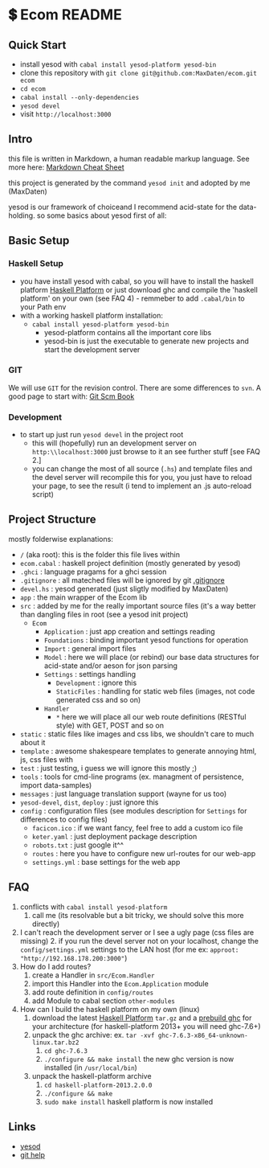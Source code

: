 # :heavy_dollar_sign: Ecom README

## Quick Start

+ install yesod with `cabal install yesod-platform yesod-bin`
+ clone this repository with `git clone git@github.com:MaxDaten/ecom.git ecom`
+ `cd ecom`
+ `cabal install --only-dependencies`
+ `yesod devel`
+ visit `http://localhost:3000`

## Intro

this file is written in Markdown, a human readable markup language. See more here: [Markdown Cheat Sheet](http://nestacms.com/docs/creating-content/markdown-cheat-sheet)

this project is generated by the command `yesod init` and adopted by me (MaxDaten)

yesod is our framework of choiceand I recommend acid-state for the data-holding. so some basics about yesod first of all:


## Basic Setup

### Haskell Setup

+ you have install yesod with cabal, so you will have to install the haskell platform [Haskell Platform](http://www.haskell.org/platform/) or
just download ghc and compile the 'haskell platform' on your own (see FAQ 4) - remmeber to add `.cabal/bin` to your Path env
+ with a working haskell platform installation:
    + `cabal install yesod-platform yesod-bin`
        + yesod-platform contains all the important core libs
        + yesod-bin is just the executable to generate new projects and start the development server

### GIT

We will use `GIT` for the revision control. There are some differences to `svn`. A good page to start with: [Git Scm Book](http://git-scm.com/book)


### Development

+ to start up just run `yesod devel` in the project root
    + this will (hopefully) run an development server on `http:\\localhost:3000` just browse to it an see further stuff [see FAQ 2.]
    + you can change the most of all source (`.hs`) and template files and the devel server will recompile this for you, you just have to reload your page, to see the result (i tend to implement an .js auto-reload script)


## Project Structure

mostly folderwise explanations:

* `/` (aka root): this is the folder this file lives within
* `ecom.cabal` : haskell project definition (mostly generated by yesod)
* `.ghci` : language pragams for a ghci session
* `.gitignore` : all mateched files will be ignored by git [.gitignore](https://www.kernel.org/pub/software/scm/git/docs/gitignore.html)
* `devel.hs` : yesod generated (just sligtly modified by MaxDaten)
* `app` : the main wrapper of the Ecom lib
* `src` : added by me for the really important source files (it's a way better than dangling files in root (see a yesod init project)
    * `Ecom`
        * `Application` : just app creation and settings reading
        * `Foundations` : binding important yesod functions for operation
        * `Import` : general import files
        * `Model` : here we will place (or rebind) our base data structures for acid-state and/or aeson for json parsing
        * `Settings` : settings handling
            * `Development` : ignore this
            * `StaticFiles` : handling for static web files (images, not code generated css and so on)
        * `Handler`
            * `*` here we will place all our web route definitions (RESTful style) with GET, POST and so on
* `static` : static files like images and css libs, we shouldn't care to much about it
* `template` : awesome shakespeare templates to generate annoying html, js, css files with
* `test` : just testing, i guess we will ignore this mostly ;)
* `tools` : tools for cmd-line programs (ex. managment of persistence, import data-samples)
* `messages` : just language translation support (wayne for us too)
* `yesod-devel`, `dist`, `deploy` : just ignore this
* `config` : configuration files (see modules description for `Settings` for differences to config files)
    * `facicon.ico` : if we want fancy, feel free to add a custom ico file
    * `keter.yaml` : just deployment package description
    * `robots.txt` : just google it^^
    * `routes` : here you have to configure new url-routes for our web-app
    * `settings.yml` : base settings for the web app



## FAQ

1. conflicts with `cabal install yesod-platform`
    1. call me (its resolvable but a bit tricky, we should solve this more directly)
2. I can't reach the development server or I see a ugly page (css files are missing)
    2. if you run the devel server not on your localhost, change the `config/settings.yml` settings to the LAN host (for me ex: `approot: "http://192.168.178.200:3000"`)
3. How do I add routes?
    1. create a Handler in `src/Ecom.Handler`
    2. import this Handler into the `Ecom.Application` module
    3. add route definition in `config/routes`
    4. add Module to cabal section `other-modules`
4. How can I build the haskell platform on my own (linux)
    1. download the latest [Haskell Platform](http://www.haskell.org/platform/linux.html) `tar.gz` and a [prebuild ghc](http://www.haskell.org/ghc/download_ghc_7_6_3) for your architecture (for haskell-platform 2013+ you will need ghc-7.6+)
    2. unpack the ghc archive: ex. `tar -xvf ghc-7.6.3-x86_64-unknown-linux.tar.bz2`
        1. `cd ghc-7.6.3`
        2. `./configure && make install` the new ghc version is now installed (in `/usr/local/bin`)
    3. unpack the haskell-platform archive
        1. `cd haskell-platform-2013.2.0.0`
        2. `./configure && make`
        3. `sudo make install` haskell platform is now installed

## Links

+ [yesod](http://www.yesodweb.com/)
+ [git help](http://git-scm.com/)
